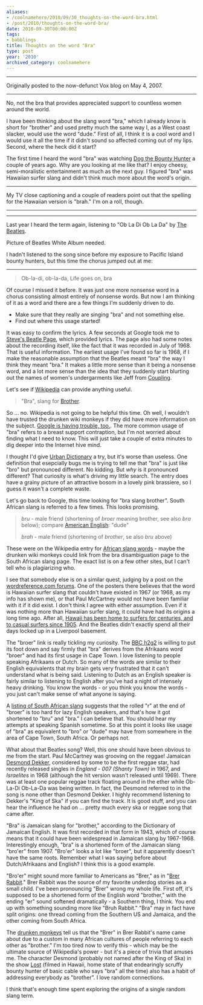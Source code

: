 ```yaml
---
aliases:
- /coolnamehere/2010/09/30_thoughts-on-the-word-bra.html
- /post/2010/thoughts-on-the-word-bra/
date: 2010-09-30T00:00:00Z
tags:
- babblings
title: Thoughts on the word "Bra"
type: post
year: '2010'
archived_category: coolnamehere
---
```


****


Originally posted to the now-defunct Vox blog on May 4, 2007.
<!--more-->

****

No, not the bra that provides appreciated support to countless women around the world.

I have been thinking about the slang word "bra," which I already know is short for 
"brother" and used pretty much the same way I, as a West coast slacker, would use the 
word "dude." First of all, I think it is a cool word and I would use it all the time
if it didn't sound so affected coming out of my lips. Second, where the heck did it start?

[Dog the Bounty Hunter]: http://www.dogthebountyhunter.com

The first time I heard the word "bra" was watching [Dog the Bounty Hunter][] a 
couple of years ago. Why are you looking at me like that? I enjoy cheesy, semi-moralistic
entertainment as much as the next guy. I figured "bra" was Hawaiian surfer
slang and didn't think much more about the word's origin.

****

My TV close captioning and a couple of readers point out that the spelling for
the Hawaiian version is "brah." I'm on a roll, though.

****

[The Beatles]: http://www.beatles.com

****

Last year I heard the term again, listening to "Ob La Di Ob La Da" by [The Beatles][].
    
Picture of Beatles White Album needed.
 
I hadn't listened to the song since before my exposure to Pacific Island bounty hunters, but this time the
chorus jumped out at me:

****

> Ob-la-di, ob-la-da, 
> Life goes on, bra

Of course I missed it before. It was just one more nonsense word in a chorus
consisting almost entirely of nonsense words. But now I am thinking of it as a word and there are a few things
I'm suddenly driven to do.

* Make sure that they really are singing "bra" and not something else.
* Find out where this usage started!

[Steve's Beatle Page]: http://www.stevesbeatles.com/songs/ob_la_di_ob_la_da.asp
[Coupling]: http://www.imdb.com/title/tt0237123

It was easy to confirm the lyrics. A few seconds at Google took me to [Steve's Beatle Page][], which provided
lyrics. The page also had some notes about the recording itself, like the fact that it was recorded in July of
1968. That is useful information. The earliest usage I've found so far is 1968, if I make the reasonable
assumption that the Beatles meant "bra" the way I think they meant "bra." It makes a
little more sense than it being a nonsense word, and a lot more sense than the idea that they suddenly start
blurting out the names of women's undergarments like Jeff from [Coupling][].

[Wikipedia]: http://en.wikipedia.org/wiki/Bra
[Brother]: http://en.wikipedia.org/wiki/Brother

Let's see if [Wikipedia][] can provide anything useful.

> "Bra", slang for [Brother][].

[Google is having trouble, too.]: http://www.google.com/search?q=define:bra

So ... no. Wikipedia is not going to be helpful this time. Oh well, I wouldn't have trusted the drunken wiki monkeys
if they did have more information on the subject. [Google is having trouble, too.][].
The more common usage of "bra" refers to a breast support contraption,
but I'm not worried about finding what I need to know. This will just take a couple of extra minutes to
dig deeper into the Internet hive mind.

[Urban Dictionary]: http://www.urbandictionary.com

I thought I'd give [Urban Dictionary][] a try, but it's worse than useless. One
definition that esepcially bugs me is trying to tell me that "bra" is just like "bro" but
pronounced different. No kidding. But *why* is it pronounced different? That curiosity is what's
driving my little search. The entry does have a grainy picture of an attractive bosom in a lovely pink
brassiere, so I guess it wasn't a complete waste.

Let's go back to Google, this time looking for "bra slang brother". South African slang 
is referred to a few times. This looks promising.

[American English]: http://en.wikipedia.org/wiki/American_English

> *bru* - male friend (shortening of *broer* meaning brother, see also *bra* below); 
> compare [American English][]: "dude"
>
> *brah* - male friend (shortening of *brother*, se also *bru* above)

[African slang words]: http://en.wikipedia.org/wiki/List_of_South_African_slang_words

These were on the Wikipedia entry for [African slang words][] - maybe the
drunken wiki monkeys could link from the bra disambiguation page to the South African slang page. The exact
list is on a few other sites, but I can't tell who is plagiarizing who.

[wordreference.com forums]: http://forum.wordreference.com/showthread.php?t=481406

I see that somebody else is on a similar quest, judging by a post on the [wordreference.com forums][]. One of
the posters there believes that the word is Hawaiian surfer slang that couldn't have existed in 1967 (or 1968, as my
info has shown me), or that Paul McCartney would not have been familiar with it if it did exist. I don't
think I agree with either assumption. Even if it was nothing more than Hawaiian surfer slang, it could have
had its origins a long time ago. After all, <a href="http://www.coffeetimes.com/surf.htm">Hawaii has been home
to surfers for centuries, and to casual surfers since 1905</a>. And the Beatles didn't exactly spend all
their days locked up in a Liverpool basement.

[BBC h2g2]: http://www.bbc.co.uk/dna/h2g2/A4351402

The "broer" link is really tickling my curiosity. The [BBC h2g2][] is willing to put its foot
down and say firmly that "bra" derives from the Afrikaans word "broer" and had its first
usage in Cape Town. I love listening to people speaking Afrikaans or Dutch. So many of the words are similar
to their English equivalents that my brain gets very frustrated that it can't understand what is being
said. Listening to Dutch as an English speaker is fairly similar to listening to English after you've had
a night of intensely heavy drinking. You know the words - or you think you know the words - you just can't
make sense of what anyone is saying.

[listing of South African slang]:
https://web.archive.org/web/20071212030749/http://www.wavescape.co.za/bot_bar/surfrikan/slang.html

A [listing of South African slang][] suggests
that the rolled "r" at the end of "broer" is too hard for lazy English speakers, and
that's how it got shortened to "bru" and "bra." I can believe that. You should hear my
attempts at speaking Spanish sometime. So at this point it looks like usage of "bra" as equivalent
to "bro" or "dude" may have from somewhere in the area of Cape Town, South Africa. Or
perhaps not.

[Desmond Dekker]: http://www.desmonddekker.com/

What about that Beatles song? Well, this one should have been obvious to me from the
start. Paul McCartney was grooving on the reggae! Jamaican [Desmond Dekker][], considered by
some to be the first reggae star, had recently released singles in *England - 007 (Shanty Town)* in 1967, and
*Israelites* in 1968 (although the hit version wasn't released until 1969). There was at least one popular
reggae track floating around in the ether while Ob-La-Di Ob-La-Da was being written. In fact, the Desmond
referred to in the song is none other than Desmond Dekker. I highly recommend listening to Dekker's
"King of Ska" if you can find the track. It is good stuff, and you can hear the influence he had on
... pretty much every ska or reggae song that came after.

"Bra" is Jamaican slang for
"brother," according to the Dictionary of Jamaican English. It was first recorded in that form in
1943, which of course means that it could have been widespread in Jamaican slang by 1967-1968. Interestingly
enough, "bra" is a shortened form of the Jamaican slang "bro'er" from 1907.
"Bro'er" looks a lot like "broer", but it apparently doesn't have the same roots.
Remember what I was saying before about Dutch/Afrikaans and English? I think this is a good
example.

[Brer Rabbit]: http://www.americanfolklore.net/brer-rabbit.html

"Bro'er" might sound more familiar to Americans as "Brer," as in "[Brer Rabbit][]." Brer Rabbit was the
source of my favorite underdog stories as a small child. I've been pronouncing "Brer" wrong my
whole life. First off, it's supposed to be a shortened form of the English word "brother," with
the ending "er" sound softened dramatically - a Southern thing, I think. You end up with something
sounding more like "Bruh Rabbit." "Bra" may in fact have split origins: one thread coming
from the Southern US and Jamaica, and the other coming from South Africa.

[drunken monkeys]: http://en.wikipedia.org/wiki/Br%27er_Rabbit
[Lost]: http://www.losttvshow.org

The [drunken monkeys][] tell us that the "Brer" in
Brer Rabbit's name came about due to a custom in many African cultures of people referring to each other
as "brother." I'm too tired now to verify this - which may be the ultimate source of
Wikipedia's power - but it's a piece of trivia that amuses me. The character Desmond (probably not
named after the King of Ska) in the show [Lost][] (filmed in Hawaii, home
state of that endearingly scruffy bounty hunter of basic cable who says "bra" all the time) also has
a habit of addressing everybody as "brother". I love random connections.

I think that's enough time spent exploring the origins of a single random slang term.

